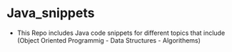 # Java_snippets

- This Repo includes Java code snippets for different topics that include (Object Oriented Programmig - Data Structures - Algorithems)
